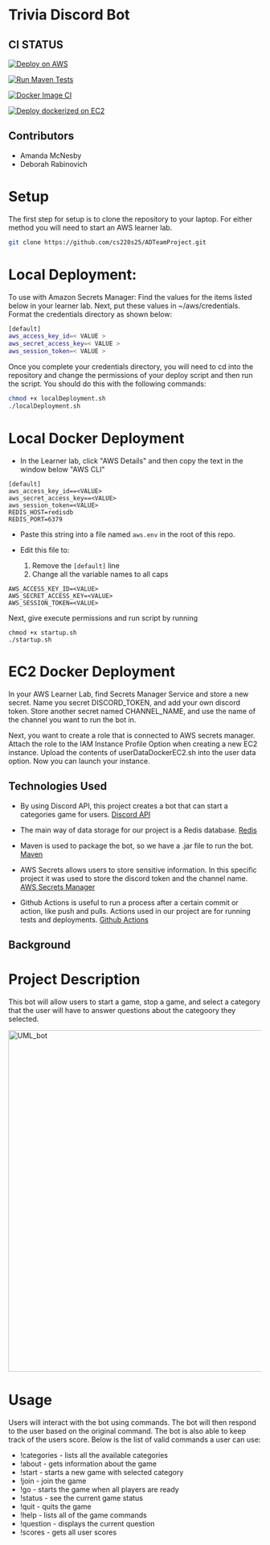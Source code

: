 # Trivia Discord Bot

## CI STATUS
[![Deploy on 
AWS](https://github.com/cs220s25/ADTeamProject2/actions/workflows/DeployOnAws.yml/badge.svg)](https://github.com/cs220s25/ADTeamProject2/actions/workflows/DeployOnAws.yml)

[![Run Maven 
Tests](https://github.com/cs220s25/ADTeamProject2/actions/workflows/run_tests.yml/badge.svg)](https://github.com/cs220s25/ADTeamProject2/actions/workflows/run_tests.yml)

[![Docker Image 
CI](https://github.com/cs220s25/ADTeamProject2/actions/workflows/docker-image.yml/badge.svg)](https://github.com/cs220s25/ADTeamProject2/actions/workflows/docker-image.yml)

[![Deploy dockerized on 
EC2](https://github.com/cs220s25/ADTeamProject2/actions/workflows/Deploy-Docker.yml/badge.svg)](https://github.com/cs220s25/ADTeamProject2/actions/workflows/Deploy-Docker.yml)



## Contributors
* Amanda McNesby
* Deborah Rabinovich

# Setup
The first step for setup is to clone the repository to your laptop. For 
either method you will need to start an AWS learner lab.

```sh
git clone https://github.com/cs220s25/ADTeamProject.git
```

# Local Deployment:

To use with Amazon Secrets Manager:
Find the values for the items listed below in your learner lab. Next, put 
these values in ~/aws/credentials. Format the credentials directory as 
shown below:

 ```sh
[default]
aws_access_key_id=< VALUE >
aws_secret_access_key=< VALUE >
aws_session_token=< VALUE >
```

Once you complete your credentials directory, you will need to cd into the 
repository and change the permissions of your deploy script and then run 
the script. You should do this with the following commands: 
```sh
chmod +x localDeployment.sh
./localDeployment.sh
```

# Local Docker Deployment
* In the Learner lab, click "AWS Details" and then copy the text in the window below "AWS CLI"

```
[default]
aws_access_key_id==<VALUE>
aws_secret_access_key==<VALUE>
aws_session_token=<VALUE>
REDIS_HOST=redisdb
REDIS_PORT=6379
```

* Paste this string into a file named `aws.env` in the root of this repo.

* Edit this file to:

  1. Remove the `[default]` line
  2. Change all the variable names to all caps


```
AWS_ACCESS_KEY_ID=<VALUE>
AWS_SECRET_ACCESS_KEY=<VALUE>
AWS_SESSION_TOKEN=<VALUE>
```
Next, give execute permissions and run script by running 
```
chmod +x startup.sh
./startup.sh
```

# EC2 Docker Deployment
In your AWS Learner Lab, find Secrets Manager Service and store a new 
secret. Name you secret DISCORD_TOKEN, and add your own discord token. 
Store another secret named CHANNEL_NAME, and use the name of the channel 
you want to run the bot in.

Next, you want to create a role that is connected to AWS secrets manager. 
Attach the role to the IAM Instance Profile Option when creating a new EC2 
instance. Upload the contents of userDataDockerEC2.sh into the user data option. 
Now you can launch your instance. 

## Technologies Used
- By using Discord API, this project creates a bot that can start a categories game for users.  [Discord 
API](https://discord.com/developers/docs/intro)

- The main way of data storage for our project is a Redis database.  [Redis](https://redis.io/docs/latest/)

- Maven is used to package the bot, so we have a .jar file to run the bot.  [Maven](https://maven.apache.org/)

- AWS Secrets allows users to store sensitive information. In this specific project it was used to store the 
discord 
token and the channel name.  [AWS Secrets Manager](https://aws.amazon.com/secrets-manager/)

- Github Actions is useful to run a process after a certain commit or action, like push and pulls. Actions used in 
our project are for running tests and deployments.  [Github Actions](https://github.com/features/actions)


## Background


# Project Description

This bot will allow users to start a game, stop a game, and select a category that the user will have to answer questions about the categoory they selected.

<img width="678" alt="UML_bot" src="https://github.com/user-attachments/assets/3515bc3a-2c26-4001-873c-75615558ae93" />


# Usage

Users will interact with the bot using commands. The bot will then respond to the user based on the original command. The bot is also able to keep track of the users score. Below is the list of valid commands a user can use:

- !categories - lists all the available categories
- !about - gets information about the game
- !start <category> - starts a new game with selected category
- !join - join the game
- !go - starts the game when all players are ready
- !status - see the current game status
- !quit - quits the game
- !help - lists all of the game commands
- !question - displays the current question
- !scores - gets all user scores
